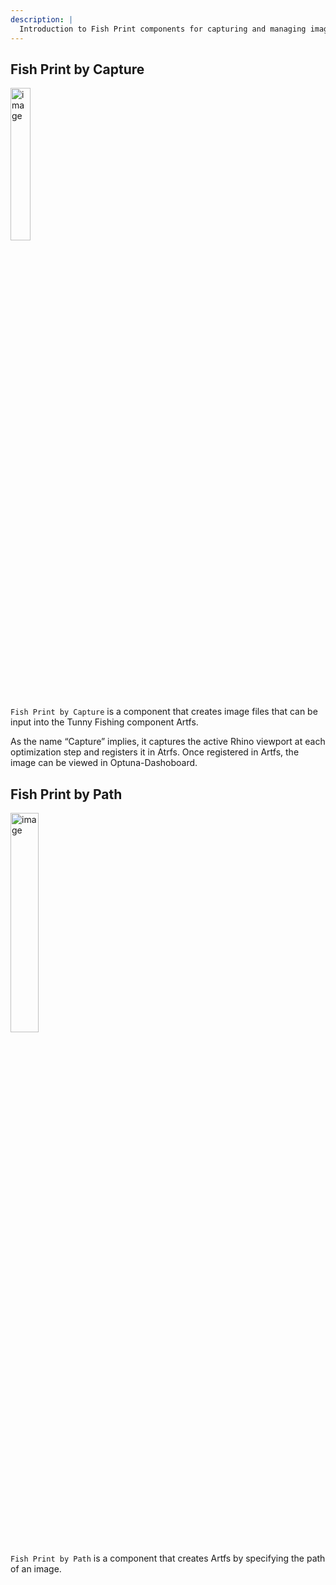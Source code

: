 ```yaml
---
description: |
  Introduction to Fish Print components for capturing and managing image artifacts in optimization.
---
```


## Fish Print by Capture

<img width="25%" alt="image" src="/images/docs_v1/gh-components/fish-print-by-capture.png">

`Fish Print by Capture` is a component that creates image files that can be
input into the Tunny Fishing component Artfs.

As the name “Capture” implies, it captures the active Rhino viewport at each
optimization step and registers it in Atrfs. Once registered in Artfs, the image
can be viewed in Optuna-Dashoboard.

## Fish Print by Path

<img width="30%" alt="image" src="/images/docs_v1/gh-components/fish-print-by-path.png">

`Fish Print by Path` is a component that creates Artfs by specifying the path of
an image.
